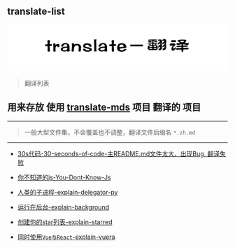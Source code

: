## translate-list

<div style='text-align:center'><img src='./translate.PNG' alt='translate list'></div>

> 翻译列表

## 用来存放 使用 [translate-mds](https://github.com/chinanf-boy/translate-js) 项目 翻译的 项目

---

> 一般大型文件集，不会覆盖也不调整，翻译文件后缀名 `*.zh.md`

---

- [30s代码-30-seconds-of-code-主README.md文件太大，出现Bug, 翻译失败](https://github.com/chinanf-boy/30-seconds-of-code)

- [你不知道的js-You-Dont-Know-Js](https://github.com/chinanf-boy/You-Dont-Know-JS)

- [人类的子进程-explain-delegator-py](https://github.com/chinanf-boy/explain-delegator-py)

- [运行在后台-explain-background](https://github.com/chinanf-boy/explain-background)

- [创建你的star列表-explain-starred](https://github.com/chinanf-boy/explain-starred)

- [同时使用`Vue与React`-explain-vuera](https://github.com/chinanf-boy/explain-vuera)